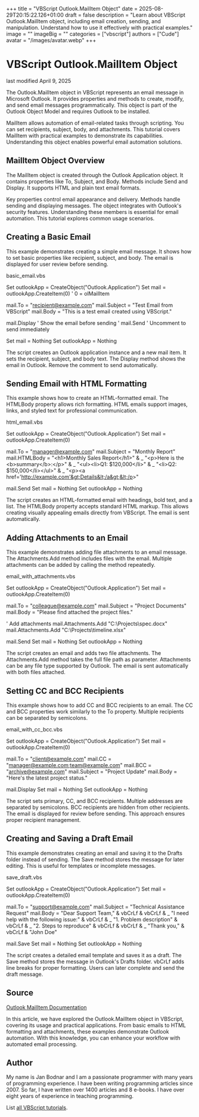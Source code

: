 +++
title = "VBScript Outlook.MailItem Object"
date = 2025-08-29T20:15:22.126+01:00
draft = false
description = "Learn about VBScript Outlook.MailItem object, including email creation, sending, and manipulation. Understand how to use it effectively with practical examples."
image = ""
imageBig = ""
categories = ["vbscript"]
authors = ["Cude"]
avatar = "/images/avatar.webp"
+++

# VBScript Outlook.MailItem Object

last modified April 9, 2025

The Outlook.MailItem object in VBScript represents an email message
in Microsoft Outlook. It provides properties and methods to create, modify, and
send email messages programmatically. This object is part of the Outlook Object
Model and requires Outlook to be installed.

MailItem allows automation of email-related tasks through scripting.
You can set recipients, subject, body, and attachments. This tutorial covers
MailItem with practical examples to demonstrate its capabilities.
Understanding this object enables powerful email automation solutions.

## MailItem Object Overview

The MailItem object is created through the Outlook Application
object. It contains properties like To, Subject, and
Body. Methods include Send and Display.
It supports HTML and plain text email formats.

Key properties control email appearance and delivery. Methods handle sending and
displaying messages. The object integrates with Outlook's security features.
Understanding these members is essential for email automation. This tutorial
explores common usage scenarios.

## Creating a Basic Email

This example demonstrates creating a simple email message. It shows how to set
basic properties like recipient, subject, and body. The email is displayed for
user review before sending.

basic_email.vbs
  

Set outlookApp = CreateObject("Outlook.Application")
Set mail = outlookApp.CreateItem(0) ' 0 = olMailItem

mail.To = "recipient@example.com"
mail.Subject = "Test Email from VBScript"
mail.Body = "This is a test email created using VBScript."

mail.Display ' Show the email before sending
' mail.Send ' Uncomment to send immediately

Set mail = Nothing
Set outlookApp = Nothing

The script creates an Outlook application instance and a new mail item. It sets
the recipient, subject, and body text. The Display method shows
the email in Outlook. Remove the comment to send automatically.

## Sending Email with HTML Formatting

This example shows how to create an HTML-formatted email. The
HTMLBody property allows rich formatting. HTML emails support
images, links, and styled text for professional communication.

html_email.vbs
  

Set outlookApp = CreateObject("Outlook.Application")
Set mail = outlookApp.CreateItem(0)

mail.To = "manager@example.com"
mail.Subject = "Monthly Report"
mail.HTMLBody = "&lt;h1&gt;Monthly Sales Report&lt;/h1&gt;" &amp; _
                "&lt;p&gt;Here is the &lt;b&gt;summary&lt;/b&gt;:&lt;/p&gt;" &amp; _
                "&lt;ul&gt;&lt;li&gt;Q1: $120,000&lt;/li&gt;" &amp; _
                "&lt;li&gt;Q2: $150,000&lt;/li&gt;&lt;/ul&gt;" &amp; _
                "&lt;p&gt;&lt;a href='http://example.com'&gt;Details&lt;/a&gt;&lt;/p&gt;"

mail.Send
Set mail = Nothing
Set outlookApp = Nothing

The script creates an HTML-formatted email with headings, bold text, and a list.
The HTMLBody property accepts standard HTML markup. This allows
creating visually appealing emails directly from VBScript. The email is sent
automatically.

## Adding Attachments to an Email

This example demonstrates adding file attachments to an email message. The
Attachments.Add method includes files with the email. Multiple
attachments can be added by calling the method repeatedly.

email_with_attachments.vbs
  

Set outlookApp = CreateObject("Outlook.Application")
Set mail = outlookApp.CreateItem(0)

mail.To = "colleague@example.com"
mail.Subject = "Project Documents"
mail.Body = "Please find attached the project files."

' Add attachments
mail.Attachments.Add "C:\Projects\spec.docx"
mail.Attachments.Add "C:\Projects\timeline.xlsx"

mail.Send
Set mail = Nothing
Set outlookApp = Nothing

The script creates an email and adds two file attachments. The
Attachments.Add method takes the full file path as parameter.
Attachments can be any file type supported by Outlook. The email is sent
automatically with both files attached.

## Setting CC and BCC Recipients

This example shows how to add CC and BCC recipients to an email. The
CC and BCC properties work similarly to the
To property. Multiple recipients can be separated by semicolons.

email_with_cc_bcc.vbs
  

Set outlookApp = CreateObject("Outlook.Application")
Set mail = outlookApp.CreateItem(0)

mail.To = "client@example.com"
mail.CC = "manager@example.com;team@example.com"
mail.BCC = "archive@example.com"
mail.Subject = "Project Update"
mail.Body = "Here's the latest project status."

mail.Display
Set mail = Nothing
Set outlookApp = Nothing

The script sets primary, CC, and BCC recipients. Multiple addresses are
separated by semicolons. BCC recipients are hidden from other recipients. The
email is displayed for review before sending. This approach ensures proper
recipient management.

## Creating and Saving a Draft Email

This example demonstrates creating an email and saving it to the Drafts folder
instead of sending. The Save method stores the message for later
editing. This is useful for templates or incomplete messages.

save_draft.vbs
  

Set outlookApp = CreateObject("Outlook.Application")
Set mail = outlookApp.CreateItem(0)

mail.To = "support@example.com"
mail.Subject = "Technical Assistance Request"
mail.Body = "Dear Support Team," &amp; vbCrLf &amp; vbCrLf &amp; _
            "I need help with the following issue:" &amp; vbCrLf &amp; _
            "1. Problem description" &amp; vbCrLf &amp; _
            "2. Steps to reproduce" &amp; vbCrLf &amp; vbCrLf &amp; _
            "Thank you," &amp; vbCrLf &amp; "John Doe"

mail.Save
Set mail = Nothing
Set outlookApp = Nothing

The script creates a detailed email template and saves it as a draft. The
Save method stores the message in Outlook's Drafts folder.
vbCrLf adds line breaks for proper formatting. Users can later
complete and send the draft message.

## Source

[Outlook MailItem Documentation](https://learn.microsoft.com/en-us/office/vba/api/outlook.mailitem)

In this article, we have explored the Outlook.MailItem object in
VBScript, covering its usage and practical applications. From basic emails to
HTML formatting and attachments, these examples demonstrate Outlook automation.
With this knowledge, you can enhance your workflow with automated email
processing.

## Author

My name is Jan Bodnar and I am a passionate programmer with many years of
programming experience. I have been writing programming articles since 2007. So
far, I have written over 1400 articles and 8 e-books. I have over eight years of
experience in teaching programming.

List [all VBScript tutorials](/vbscript/).